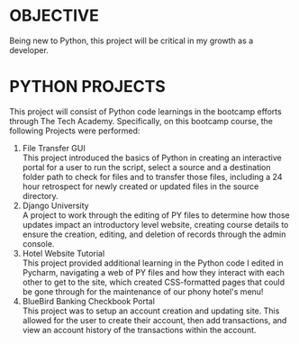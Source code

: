 # OBJECTIVE
Being new to Python, this project will be critical in my growth as a developer.

# PYTHON PROJECTS
This project will consist of Python code learnings in the bootcamp efforts through The Tech Academy.
Specifically, on this bootcamp course, the following Projects were performed:
1.  File Transfer GUI<br>
    This project introduced the basics of Python in creating an interactive portal for a user to run the script, select a source and a destination folder path to check for files and to transfer those files, including a 24 hour retrospect for newly created or updated files in the source directory.
2.  Django University<br>
    A project to work through the editing of PY files to determine how those updates impact an introductory level website, creating course details to ensure the creation, editing, and deletion of records through the admin console.
3.  Hotel Website Tutorial<br>
    This project provided additional learning in the Python code I edited in Pycharm, navigating a web of PY files and how they interact with each other to get to the site, which created CSS-formatted pages that could be gone through for the maintenance of our phony hotel's menu!
4.  BlueBird Banking Checkbook Portal<br>
    This project was to setup an account creation and updating site. This allowed for the user to create their account, then add transactions, and view an account history of the transactions within the account.
